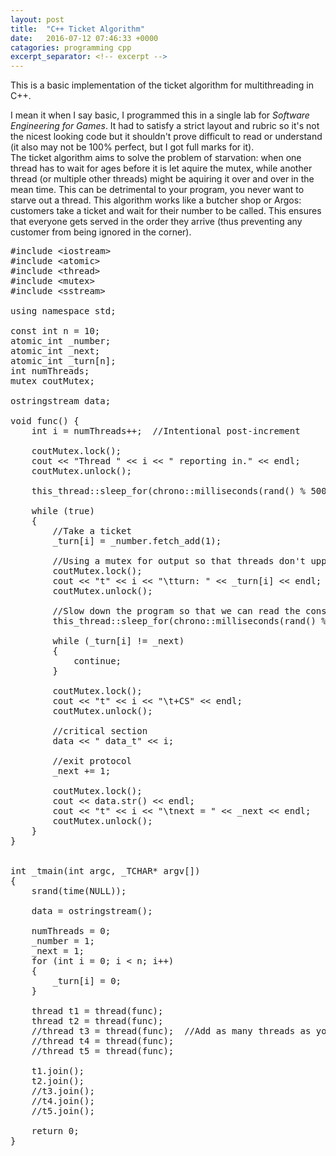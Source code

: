 ```yaml
---
layout: post
title:  "C++ Ticket Algorithm"
date:   2016-07-12 07:46:33 +0000
catagories: programming cpp
excerpt_separator: <!-- excerpt -->
---
```

<script type="text/javascript" src="{{ "/js/shBrushCpp.js" | prepend: site.baseurl }}"></script>This is a basic implementation of the ticket algorithm for multithreading in C++.<!-- excerpt --><br>
I mean it when I say basic, I programmed this in a single lab for _Software Engineering for Games_. It had to satisfy a strict layout and rubric so it's not the nicest looking code but it shouldn't prove difficult to read or understand (it also may not be 100% perfect, but I got full marks for it).<br>
The ticket algorithm aims to solve the problem of starvation: when one thread has to wait for ages before it is let aquire the mutex, while another thread (or multiple other threads) might be aquiring it over and over in the mean time. This can be detrimental to your program, you never want to starve out a thread. This algorithm works like a butcher shop or Argos: customers take a ticket and wait for their number to be called. This ensures that everyone gets served in the order they arrive (thus preventing any customer from being ignored in the corner).
<pre class="brush: c;">
#include &lt;iostream>
#include &lt;atomic>
#include &lt;thread>
#include &lt;mutex>
#include &lt;sstream>

using namespace std;

const int n = 10;
atomic_int _number;
atomic_int _next;
atomic_int _turn[n];
int numThreads;
mutex coutMutex;

ostringstream data;

void func() {
	int i = numThreads++;  //Intentional post-increment

	coutMutex.lock();
	cout << "Thread " << i << " reporting in." << endl;
	coutMutex.unlock();

	this_thread::sleep_for(chrono::milliseconds(rand() % 500 + 500));

	while (true)
	{
		//Take a ticket
		_turn[i] = _number.fetch_add(1);

		//Using a mutex for output so that threads don't uppercut each other on the console.
		coutMutex.lock();
		cout << "t" << i << "\tturn: " << _turn[i] << endl;
		coutMutex.unlock();

		//Slow down the program so that we can read the console.
		this_thread::sleep_for(chrono::milliseconds(rand() % 500 + 500));

		while (_turn[i] != _next)
		{
			continue;
		}

		coutMutex.lock();
		cout << "t" << i << "\t+CS" << endl;
		coutMutex.unlock();

		//critical section
		data << " data_t" << i;

		//exit protocol
		_next += 1;

		coutMutex.lock();
		cout << data.str() << endl;
		cout << "t" << i << "\tnext = " << _next << endl;
		coutMutex.unlock();
	}
}


int _tmain(int argc, _TCHAR* argv[])
{
	srand(time(NULL));

	data = ostringstream();

	numThreads = 0;
	_number = 1;
	_next = 1;
	for (int i = 0; i < n; i++)
	{
		_turn[i] = 0;
	}

	thread t1 = thread(func);
	thread t2 = thread(func);
	//thread t3 = thread(func);  //Add as many threads as you like
	//thread t4 = thread(func);
	//thread t5 = thread(func);

	t1.join();
	t2.join();
	//t3.join();
	//t4.join();
	//t5.join();

	return 0;
}
</pre>
